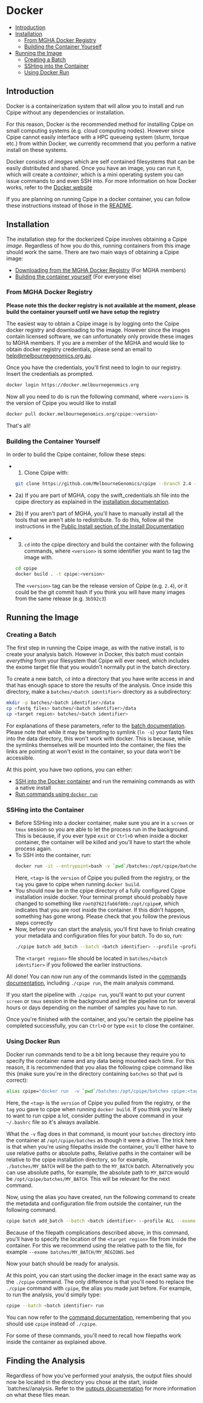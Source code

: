 # Docker
* [Introduction](#introduction)
* [Installation](#installation)
    * [From MGHA Docker Registry](#from-mgha-docker-registry)
    * [Building the Container Yourself](#building-the-container-yourself)
* [Running the Image](#running-the-image)
    * [Creating a Batch](#creating-a-batch)
    * [SSHing into the Container](#sshing-into-the-container)
    * [Using Docker Run](#using-docker-run)

## Introduction
Docker is a containerization system that will allow you to install and run Cpipe without any dependencies or installation.

For this reason, Docker is the recommended method for installing Cpipe on small computing systems (e.g. cloud computing nodes).
However since Cpipe cannot easily interface with a HPC queueing system (slurm, torque etc.) from within Docker, we
currently recommend that you perform a native install on these systems.

Docker consists of *images* which are self contained filesystems that can be easily distributed and shared. Once you have
an image, you can run it, which will create a *container*, which is a mini operating system you can issue commands to
and even SSH into. For more information on how Docker works, refer to the [Docker website](https://www.docker.com/what-docker)

If you are planning on running Cpipe in a docker container, you can follow these instructions instead of those in the
[README](../README.md).

## Installation
The installation step for the dockerized Cpipe involves obtaining a Cpipe *image*. Regardless of how you do this, running
containers from this image should work the same. There are two main ways of obtaining a Cpipe image:
* [Downloading from the MGHA Docker Registry](#from-mgha-docker-registry) (For MGHA members)
* [Building the container yourself](#building-the-container-yourself) (For everyone else)

### From MGHA Docker Registry
**Please note this the docker registry is not available at the moment, please build the container yourself until we have
setup the registry**

The easiest way to obtain a Cpipe image is by logging onto the Cpipe docker registry and downloading to the image. However
 since the images contain licensed software, we can unfortunately only provide these images to MGHA members. If you are
 a member of the MGHA and would like to obtain docker registry credentials, please send an email to help@melbournegenomics.org.au.

Once you have the credentials, you'll first need to login to our registry. Insert the credentials as prompted.
```bash
docker login https://docker.melbournegenomics.org
```

Now all you need to do is run the following command, where `<version>` is the version of Cpipe you would like to install
```bash
docker pull docker.melbournegenomics.org/cpipe:<version>
```

That's all!

### Building the Container Yourself

In order to build the Cpipe container, follow these steps:

* 1) Clone Cpipe with:

    ```bash
    git clone https://github.com/MelbourneGenomics/cpipe --branch 2.4 --depth 1
    ```
* 2a) If you are part of MGHA, copy the swift_credentials.sh file
into the cpipe directory as explained in the [installation documentation](install.md#mgha-install).
* 2b) If you aren't part of MGHA, you'll have to manually install all the tools that we aren't able to redistribute. To
do this, follow all the instructions in the [Public Install section of the Install Documentation](install.md#public-install)
* 3) `cd` into the cpipe directory and build the container with the following commands,
 where `<version>` is some identifier you want to tag the image with.

  ```bash
  cd cpipe
  docker build . -t cpipe:<version>
  ```
  
  The `<version>` tag can be the release version of Cpipe (e.g. `2.4`), or it could be the git commit hash if you think
  you will have many images from the same release (e.g. `3b592c3`)

## Running the Image

### Creating a Batch

The first step in running the Cpipe image, as with the native install, is to create your analysis batch. However in
 Docker, this batch must contain *everything* from your filesystem that Cpipe will ever need, which includes the exome target
 file that you wouldn't normally put in the batch directory.

 To create a new batch, `cd` into a directory that
 you have write access in and that has enough space to store the results of the analysis. Once inside this directory,
 make a `batches/<batch identifier>` directory as a subdirectory:

```bash
mkdir -p batches/<batch identifier>/data
cp <fastq files> batches/<batch identifier>/data
cp <target region> batches/<batch identifier>
```
For explanations of these parameters, refer to the [batch documentation](batches.md#creating-a-batch). Please note that
while it may be tempting to symlink (`ln -s`) your fastq files into the data directory, this won't work with docker. 
This is because, while the symlinks themselves will be mounted into the container, the files the links are pointing at
won't exist in the container, so your data won't be accessible.

At this point, you have two options, you can either:
* [SSH into the Docker container](#sshing-into-the-container) and run the remaining commands as with a
native install
* [Run commands using `docker run`](#using-docker-run)

### SSHing into the Container
* Before SSHing into a docker container, make sure you are in a `screen` or `tmux` session so you are able to let the process
  run in the background. This is because, if you ever type `exit` or `Ctrl+D` when inside a docker container, the container
  will be killed and you'll have to start the whole process again.
* To SSH into the container, run:
  ```bash
  docker run -it --entrypoint=bash -v `pwd`/batches:/opt/cpipe/batches cpipe:<tag>
  ```
  Here, `<tag>` is the `version` of Cpipe you pulled from the registry, or the `tag` you gave to cpipe when running `docker build`.  
* You should now be in the cpipe directory of a fully configured Cpipe installation inside docker. Your terminal prompt should   probably have changed to something like `root@7621fa66f80b:/opt/cpipe#`, which indicates that you are root inside the container. If this didn't happen, something has gone wrong. Please check that you follow the previous steps correctly
* Now, before you can start the analysis, you'll first have to finish creating your metadata and configuration files for your batch.
  To do so, run:
  ```bash
  ./cpipe batch add_batch --batch <batch identifier> --profile <profile name> --exome <target region>
  ```
  The `<target region>` file should be located in `batches/<batch identifier>` if you followed the earlier instructions.

All done! You can now run any of the commands listed in the [commands documentation](commands.md), including `./cpipe run`,
the main analysis command. 

If you start the pipeline with `./cpipe run`, you'll want to put your current `screen` or `tmux` session in the background
and let the pipeline run for several hours or days depending on the number of samples you have to run.

Once you're finished with the container, and you're certain the pipeline has completed successfully, you can `Ctrl+D` or
type `exit` to close the container. 

### Using Docker Run

Docker run commands tend to be a bit long because they require you to specify the container name and any data being 
mounted each time. For this reason, it is recommended that you alias the following cpipe command like this (make sure you're in the
directory containing `batches` so that `pwd` is correct):
```bash
alias cpipe="docker run  -v `pwd`/batches:/opt/cpipe/batches cpipe:<tag>"
```
Here, the `<tag>` is the `version` of Cpipe you pulled from the registry, or the `tag` you gave to cpipe when running `docker build`.
If you think you're likely to want to run cpipe a lot, consider putting the above command in your `~/.bashrc` file so it's
always available.

What the `-v` flag does in that command, is mount your `batches` directory into the container at `/opt/cpipe/batches` as
though it were a drive. The trick here is that when you're using
filepaths inside the container, you'll either have to use relative paths or absolute paths, Relative paths in the container  will be relative to the cpipe installation directory, so for example, `./batches/MY_BATCH` will be the path to the `MY_BATCH` batch. Alternatively you can use absolute paths,
for example, the absolute path to `MY_BATCH` would be `/opt/cpipe/batches/MY_BATCH`. This will be relevant for the next
command.

Now, using the alias you have created, run the following command to create the metadata and configuration file from outside the container, run the following command.
```bash
cpipe batch add_batch --batch <batch identifier> --profile ALL --exome <target region>
```
Because of the filepath complications described above, in this command, you'll have to specify the location of the 
`<target region>` file from inside the container. For this we recommend using the relative path to the file, for example
 `--exome batches/MY_BATCH/MY_REGIONS.bed`
 
Now your batch should be ready for analysis.

At this point, you can start using the docker image in the exact same way as the `./cpipe` command. The only difference is
that you'll need to replace the `./cpipe` command with `cpipe`, the alias you made just before. 
For example, to run the analysis, you'd simply type:
```bash
cpipe --batch <batch identifier> run
```

You can now refer to the [command documentation](commands.md), remembering that you should use `cpipe` instead
of `./cpipe`.

For some of these commands, you'll need to recall how filepaths work inside the container as explained above.

## Finding the Analysis
  Regardless of how you've performed your analysis, the output files should now be located in the directory you chose 
  at the start, inside `batches/<batch identifier>/analysis. Refer to the [outputs documentation](outputs.md) for more
  information on what these files mean.
